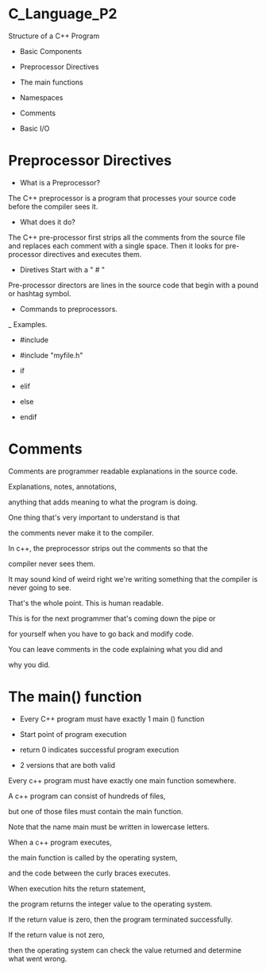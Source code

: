 # C_Language_P2
 Structure of a C++ Program

 * Basic Components

 * Preprocessor Directives

 * The main functions

 * Namespaces

 * Comments

 * Basic I/O
# Preprocessor Directives

 * What is a Preprocessor?
   
The C++ preprocessor is a program that processes your source code before the compiler sees it.

 * What does it do?

The C++ pre-processor first strips all the comments from the source file
and replaces each comment with a single space.
Then it looks for pre-processor directives and executes them.

 * Diretives Start with a " # "
   
Pre-processor directors are lines in the source code that begin with a pound or hashtag symbol.

 * Commands to preprocessors.

_ Examples.
* #include <iostream>

* #include "myfile.h"

* if

* elif

* else

* endif

# Comments

 Comments are programmer readable explanations in the source code.

Explanations, notes, annotations,

anything that adds meaning to what the program is doing.

One thing that's very important to understand is that

the comments never make it to the compiler.

In c++, the preprocessor strips out the comments so that the

compiler never sees them.

It may sound kind of weird right we're writing something that the compiler is never going to see.

That's the whole point. This is human readable.

This is for the next programmer that's coming down the pipe or

for yourself when you have to go back and modify code.

You can leave comments in the code explaining what you did and

why you did. 

# The main() function

* Every C++ program must have exactly 1 main () function

* Start point of program execution

* return 0 indicates successful program execution

* 2 versions that are both valid
  

Every c++ program must have exactly one main function somewhere.

A c++ program can consist of hundreds of files,

but one of those files must contain the main function.

Note that the name main must be written in lowercase letters.

When a c++ program executes,

the main function is called by the operating system,

and the code between the curly braces executes.

When execution hits the return statement,

the program returns the integer value to the operating system.

If the return value is zero, then the program terminated successfully.

If the return value is not zero,

then the operating system can check the value returned and determine what went wrong.

